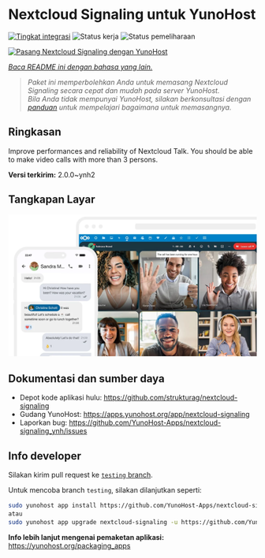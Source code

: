 <!--
N.B.: README ini dibuat secara otomatis oleh <https://github.com/YunoHost/apps/tree/master/tools/readme_generator>
Ini TIDAK boleh diedit dengan tangan.
-->

# Nextcloud Signaling untuk YunoHost

[![Tingkat integrasi](https://dash.yunohost.org/integration/nextcloud-signaling.svg)](https://ci-apps.yunohost.org/ci/apps/nextcloud-signaling/) ![Status kerja](https://ci-apps.yunohost.org/ci/badges/nextcloud-signaling.status.svg) ![Status pemeliharaan](https://ci-apps.yunohost.org/ci/badges/nextcloud-signaling.maintain.svg)

[![Pasang Nextcloud Signaling dengan YunoHost](https://install-app.yunohost.org/install-with-yunohost.svg)](https://install-app.yunohost.org/?app=nextcloud-signaling)

*[Baca README ini dengan bahasa yang lain.](./ALL_README.md)*

> *Paket ini memperbolehkan Anda untuk memasang Nextcloud Signaling secara cepat dan mudah pada server YunoHost.*  
> *Bila Anda tidak mempunyai YunoHost, silakan berkonsultasi dengan [panduan](https://yunohost.org/install) untuk mempelajari bagaimana untuk memasangnya.*

## Ringkasan

Improve performances and reliability of Nextcloud Talk. You should be able to make video calls with more than 3 persons.


**Versi terkirim:** 2.0.0~ynh2

## Tangkapan Layar

![Tangkapan Layar pada Nextcloud Signaling](./doc/screenshots/nextcloud-hub7-talk-preview.webp)

## Dokumentasi dan sumber daya

- Depot kode aplikasi hulu: <https://github.com/strukturag/nextcloud-signaling>
- Gudang YunoHost: <https://apps.yunohost.org/app/nextcloud-signaling>
- Laporkan bug: <https://github.com/YunoHost-Apps/nextcloud-signaling_ynh/issues>

## Info developer

Silakan kirim pull request ke [`testing` branch](https://github.com/YunoHost-Apps/nextcloud-signaling_ynh/tree/testing).

Untuk mencoba branch `testing`, silakan dilanjutkan seperti:

```bash
sudo yunohost app install https://github.com/YunoHost-Apps/nextcloud-signaling_ynh/tree/testing --debug
atau
sudo yunohost app upgrade nextcloud-signaling -u https://github.com/YunoHost-Apps/nextcloud-signaling_ynh/tree/testing --debug
```

**Info lebih lanjut mengenai pemaketan aplikasi:** <https://yunohost.org/packaging_apps>
